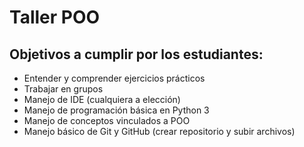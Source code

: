 # Taller POO
## Objetivos a cumplir por los estudiantes:

- Entender y comprender ejercicios prácticos
- Trabajar en grupos
- Manejo de IDE (cualquiera a elección)
- Manejo de programación básica en Python 3
- Manejo de conceptos vinculados a POO
- Manejo básico de Git y GitHub (crear repositorio y subir archivos)
